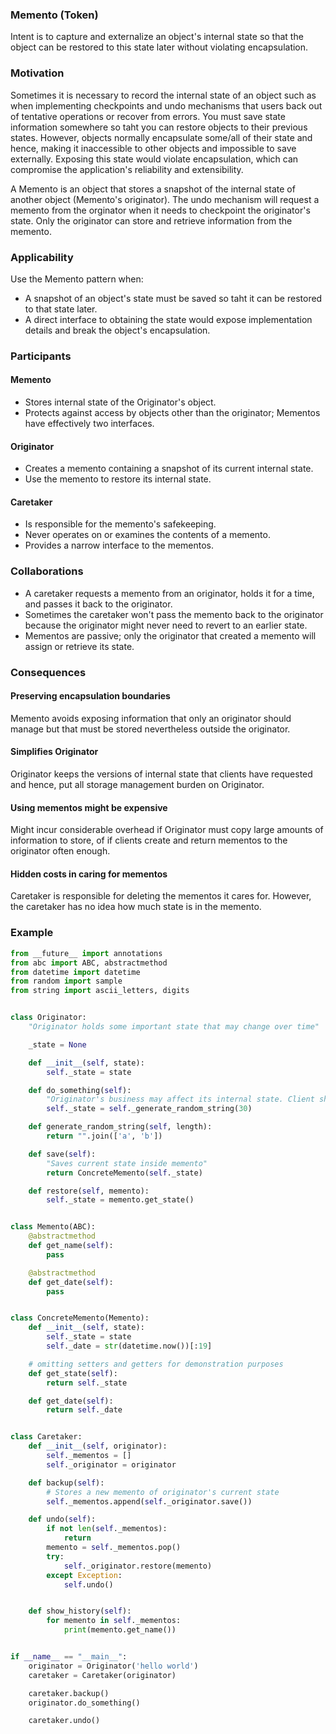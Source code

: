 ### Memento (Token)

Intent is to capture and externalize an object's internal state so that the object can be restored to this state later without violating encapsulation.

### Motivation

Sometimes it is necessary to record the internal state of an object such as when implementing checkpoints and undo mechanisms that users back out of tentative operations or recover from errors. You must save state information somewhere so taht you can restore objects to their previous states. However, objects normally encapsulate some/all of their state and hence, making it inaccessible to other objects and impossible to save externally. Exposing this state would violate encapsulation, which can compromise the application's reliability and extensibility.

A Memento is an object that stores a snapshot of the internal state of another object (Memento's originator). The undo mechanism will request a memento from the orginator when it needs to checkpoint the originator's state. Only the originator can store and retrieve information from the memento.

### Applicability

Use the Memento pattern when:

- A snapshot of an object's state must be saved so taht it can be restored to that state later.
- A direct interface to obtaining the state would expose implementation details and break the object's encapsulation.

### Participants

#### Memento

- Stores internal state of the Originator's object.
- Protects against access by objects other than the originator; Mementos have effectively two interfaces.

#### Originator

- Creates a memento containing a snapshot of its current internal state.
- Use the memento to restore its internal state.

#### Caretaker

- Is responsible for the memento's safekeeping.
- Never operates on or examines the contents of a memento.
- Provides a narrow interface to the mementos.

### Collaborations

- A caretaker requests a memento from an originator, holds it for a time, and passes it back to the originator.
- Sometimes the caretaker won't pass the memento back to the originator because the originator might never need to revert to an earlier state.
- Mementos are passive; only the originator that created a memento will assign or retrieve its state.

### Consequences

#### Preserving encapsulation boundaries

Memento avoids exposing information that only an originator should manage but that must be stored nevertheless outside the originator.

#### Simplifies Originator

Originator keeps the versions of internal state that clients have requested and hence, put all storage management burden on Originator.

#### Using mementos might be expensive

Might incur considerable overhead if Originator must copy large amounts of information to store, of if clients create and return mementos to the originator often enough.

#### Hidden costs in caring for mementos

Caretaker is responsible for deleting the mementos it cares for. However, the caretaker has no idea how much state is in the memento.

### Example

```py
from __future__ import annotations
from abc import ABC, abstractmethod
from datetime import datetime
from random import sample
from string import ascii_letters, digits


class Originator:
    "Originator holds some important state that may change over time"

    _state = None

    def __init__(self, state):
        self._state = state

    def do_something(self):
        "Originator's business may affect its internal state. Client should backup state before launching methods of business logic via save() method"
        self._state = self._generate_random_string(30)

    def generate_random_string(self, length):
        return "".join(['a', 'b'])

    def save(self):
        "Saves current state inside memento"
        return ConcreteMemento(self._state)

    def restore(self, memento):
        self._state = memento.get_state()


class Memento(ABC):
    @abstractmethod
    def get_name(self):
        pass

    @abstractmethod
    def get_date(self):
        pass


class ConcreteMemento(Memento):
    def __init__(self, state):
        self._state = state
        self._date = str(datetime.now())[:19]

    # omitting setters and getters for demonstration purposes
    def get_state(self):
        return self._state

    def get_date(self):
        return self._date


class Caretaker:
    def __init__(self, originator):
        self._mementos = []
        self._originator = originator

    def backup(self):
        # Stores a new memento of originator's current state
        self._mementos.append(self._originator.save())

    def undo(self):
        if not len(self._mementos):
            return
        memento = self._mementos.pop()
        try:
            self._originator.restore(memento)
        except Exception:
            self.undo()


    def show_history(self):
        for memento in self._mementos:
            print(memento.get_name())


if __name__ == "__main__":
    originator = Originator('hello world')
    caretaker = Caretaker(originator)

    caretaker.backup()
    originator.do_something()

    caretaker.undo()
```
